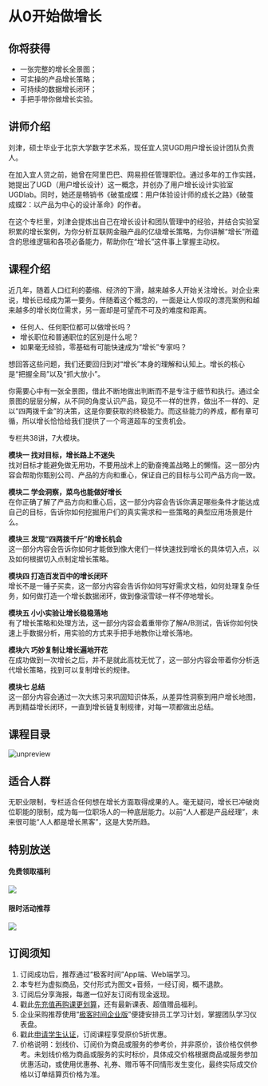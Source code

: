 # 从0开始做增长

## 你将获得

*   一张完整的增长全景图；
*   可实操的产品增长策略；
*   可持续的数据增长闭环；
*   手把手带你做增长实验。

  

## 讲师介绍

刘津，硕士毕业于北京大学数字艺术系，现任宜人贷UGD用户增长设计团队负责人。

在加入宜人贷之前，她曾在阿里巴巴、网易担任管理职位。通过多年的工作实践，她提出了UGD（用户增长设计）这一概念，并创办了用户增长设计实验室UGDlab。同时，她还是畅销书《破茧成蝶：用户体验设计师的成长之路》《破茧成蝶2：以产品为中心的设计革命》的作者。

在这个专栏里，刘津会提炼出自己在增长设计和团队管理中的经验，并结合实验室积累的增长案例，为你分析互联网金融产品的亿级增长策略，为你讲解“增长”所蕴含的思维逻辑和各项必备能力，帮助你在“增长”这件事上掌握主动权。

  

## 课程介绍

近几年，随着人口红利的萎缩、经济的下滑，越来越多人开始关注增长。对企业来说，增长已经成为第一要务。伴随着这个概念的，一面是让人惊叹的漂亮案例和越来越多的增长岗位需求，另一面却是可望而不可及的难度和距离。

*   任何人、任何职位都可以做增长吗？
*   增长职位和普通职位的区别是什么呢？
*   如果毫无经验，零基础有可能快速成为“增长”专家吗？

想回答这些问题，我们还要回归到对“增长”本身的理解和认知上。增长的核心是“把握全局”以及“抓大放小”。

你需要心中有一张全景图，借此不断地做出判断而不是专注于细节和执行。通过全景图的层层分解，从不同的角度认识产品，窥见不一样的世界，做出不一样的、足以“四两拨千金”的决策，这是你要获取的终极能力。而这些能力的养成，都有章可循，所以增长恰恰给我们提供了一个弯道超车的宝贵机会。

专栏共38讲，7大模块。

**模块一 找对目标，增长路上不迷失**  
找对目标才能避免做无用功，不要用战术上的勤奋掩盖战略上的懒惰。这一部分内容会帮助你甄别公司、产品的方向和重心，保证自己的目标与公司产品方向一致。

**模块二 学会洞察，菜鸟也能做好增长**  
在你正确了解了产品方向和重心后，这一部分内容会告诉你满足哪些条件才能达成自己的目标，告诉你如何挖掘用户们的真实需求和一些策略的典型应用场景是什么。

**模块三 发现“四两拨千斤”的增长机会**  
这一部分内容会告诉你如何才能做到像大佬们一样快速找到增长的具体切入点，以及如何根据切入点制定增长策略。

**模块四 打造百发百中的增长闭环**  
增长不是一锤子买卖，这一部分内容会告诉你如何写好需求文档，如何处理复杂任务，如何做打造一个增长数据闭环，做到像滚雪球一样不停地增长。

**模块五 小小实验让增长稳稳落地**  
有了增长策略和处理方法，这一部分内容会着重带你了解A/B测试，告诉你如何快速上手数据分析，用实验的方式来手把手地教你让增长落地。

**模块六 巧妙复制让增长遍地开花**  
在成功做到一次增长之后，并不是就此高枕无忧了，这一部分内容会带着你分析迭代增长策略，找到可以复制增长的规律。

**模块七 总结**  
这一部分内容会通过一次大练习来巩固知识体系，从差异性洞察到用户增长地图，再到精益增长闭环，一直到增长链复制规律，对每一项都做出总结。

  

## 课程目录

![unpreview](https://static001.geekbang.org/resource/image/ec/d0/ec25b632232bb625346b885e5899c2d0.jpg)

  

## 适合人群

无职业限制，专栏适合任何想在增长方面取得成果的人。毫无疑问，增长已冲破岗位职能的限制，成为每一位职场人的一种底层能力。以前“人人都是产品经理”，未来很可能“人人都是增长黑客”，这是大势所趋。

  

## 特别放送

#### 免费领取福利

[![](https://static001.geekbang.org/resource/image/69/dc/69c52d08278a2164dc5b061ba342a5dc.jpg?wh=960x301)](https://time.geekbang.org/article/427012)

  

#### 限时活动推荐

[![](https://static001.geekbang.org/resource/image/67/a0/6720f5d50b4b38abbf867facdef728a0.png?wh=1035x360)](https://shop18793264.m.youzan.com/wscgoods/detail/2fmoej9krasag5p?dc_ps=2913145716543073286.200001)

  

## 订阅须知

1.  订阅成功后，推荐通过“极客时间”App端、Web端学习。
2.  本专栏为虚拟商品，交付形式为图文+音频，一经订阅，概不退款。
3.  订阅后分享海报，每邀一位好友订阅有现金返现。
4.  戳此[先充值再购课更划算](https://shop18793264.m.youzan.com/wscgoods/detail/2fmoej9krasag5p?scan=1&activity=none&from=kdt&qr=directgoods_1541158976&shopAutoEnter=1)，还有最新课表、超值赠品福利。
5.  企业采购推荐使用“[极客时间企业版](https://b.geekbang.org/?utm_source=geektime&utm_medium=columnintro&utm_campaign=newregister&gk_source=2021020901_gkcolumnintro_newregister)”便捷安排员工学习计划，掌握团队学习仪表盘。
6.  戳此[申请学生认证](https://promo.geekbang.org/activity/student-certificate?utm_source=geektime&utm_medium=caidanlan1)，订阅课程享受原价5折优惠。
7.  价格说明：划线价、订阅价为商品或服务的参考价，并非原价，该价格仅供参考。未划线价格为商品或服务的实时标价，具体成交价格根据商品或服务参加优惠活动，或使用优惠券、礼券、赠币等不同情形发生变化，最终实际成交价格以订单结算页价格为准。
